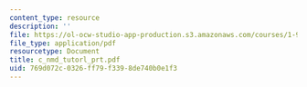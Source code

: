```yaml
---
content_type: resource
description: ''
file: https://ol-ocw-studio-app-production.s3.amazonaws.com/courses/1-978-from-nano-to-macro-introduction-to-atomistic-modeling-techniques-january-iap-2007/769d072c0326ff79f3398de740b0e1f3_c_nmd_tutorl_prt.pdf
file_type: application/pdf
resourcetype: Document
title: c_nmd_tutorl_prt.pdf
uid: 769d072c-0326-ff79-f339-8de740b0e1f3
---
```

